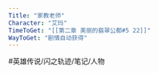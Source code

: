 ```yaml
---
Title: "家教老师"
Character: "艾玛"
TimeToGet: "[[第二章 美丽的翡翠公都#5 22]]"
WayToGet: "剧情自动获得"
---
```


#英雄传说/闪之轨迹/笔记/人物